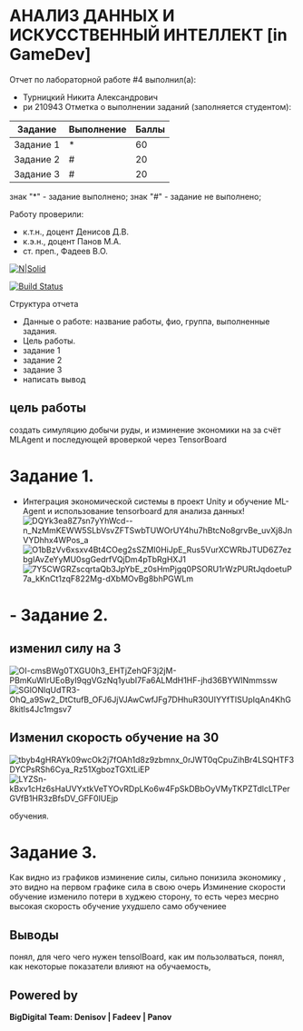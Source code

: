 # АНАЛИЗ ДАННЫХ И ИСКУССТВЕННЫЙ ИНТЕЛЛЕКТ [in GameDev]
Отчет по лабораторной работе #4 выполнил(а):
- Турницкий Никита Александрович
- ри 210943
Отметка о выполнении заданий (заполняется студентом):

| Задание | Выполнение | Баллы |
| ------ | ------ | ------ |
| Задание 1 | * | 60 |
| Задание 2 | # | 20 |
| Задание 3 | # | 20 |

знак "*" - задание выполнено; знак "#" - задание не выполнено;

Работу проверили:
- к.т.н., доцент Денисов Д.В.
- к.э.н., доцент Панов М.А.
- ст. преп., Фадеев В.О.

[![N|Solid](https://cldup.com/dTxpPi9lDf.thumb.png)](https://nodesource.com/products/nsolid)

[![Build Status](https://travis-ci.org/joemccann/dillinger.svg?branch=master)](https://travis-ci.org/joemccann/dillinger)

Структура отчета

- Данные о работе: название работы, фио, группа, выполненные задания.
- Цель работы.
- задание 1
- задание 2 
- задание 3 
- написать вывод
## цель работы 
создать симуляцию добычи руды, и изминение экономики на за счёт MLAgent и последующей вроверкой через TensorBoard
# Задание 1.

- Интеграция экономической системы в проект Unity и обучение ML-Agent и использование tensorboard для анализа данных!
![DQYk3ea8Z7sn7yYhWcd--n_NzMmKEWW5SLbVsvZFTSwbTUWOrUY4hu7hBtcNo8grvBe_uvXj8JnVYDhhx4WPos_a](https://user-images.githubusercontent.com/96059564/205012773-7b75758c-412c-4cb6-aac4-590eaf011c58.jpg)
![O1bBzVv6xsxv4Bt4COeg2sSZMI0HiJpE_Rus5VurXCWRbJTUD6Z7ezbgIAvZeYyMU0sgGedrfVQjDm4pTbRgHXJ1](https://user-images.githubusercontent.com/96059564/205012884-a3f2229c-d198-4c79-8972-fafb75271755.jpg)
![7Y5CWGRZscqrtaQb3JpYbE_z0sHmPjgq0PSORU1rWzPURtJqdoetuP7a_kKnCt1zqF822Mg-dXbMOvBg8bhPGWLm](https://user-images.githubusercontent.com/96059564/205012943-83b19127-877f-44de-a517-b4df25519fec.jpg)

# - Задание 2.
## изменил силу на 3
![OI-cmsBWg0TXGU0h3_EHTjZehQF3j2jM-PBmKuWIrUEoByI9qgVGzNq1yubI7Fa6ALMdH1HF-jhd36BYWINmmssw](https://user-images.githubusercontent.com/96059564/205013170-fdc9a354-dd08-4947-91e8-fe99206324b1.jpg)
![SGlONlqUdTR3-OhQ_a9Sw2_DtCtufB_OFJ6JjVJAwCwfJFg7DHhuR30UIYYfTISUpIqAn4KhG8kitls4Jc1mgsv7](https://user-images.githubusercontent.com/96059564/205013271-5e5a4d36-ae04-4308-9b93-6fe5c790f59a.jpg)
## Изменил скорость обучение на 30
![tbyb4gHRAYk09wcOk2j7fOAh1d8z9zbmnx_0rJWT0qCpuZihBr4LSQHTF3DYCPsRSh6Cya_Rz51XgbozTGXtLiEP](https://user-images.githubusercontent.com/96059564/205013810-b918c756-3794-44d8-8a59-e7130d66dd90.jpg)
![LYZSn-kBxv1cHz6sHaUVYxtkVeTYOvRDpLKo6w4FpSkDBbOyVMyTKPZTdlcLTPerGVfB1HR3zBfsDV_GFF0IUEjp](https://user-images.githubusercontent.com/96059564/205014224-6f76caa6-033b-49c4-8b08-5dbf92b46d17.jpg)

 обучения. 
# Задание 3.
  Как видно из графиков изминение силы, сильно понизила экономику , это видно на первом графике 
  сила в свою очерь
  Изминение скорости обучение изменило потери в худжею сторону, то есть через месрно высокая скорость обучение ухудшело само обучениее

## Выводы
понял, для чего чего нужен tensolBoard, как им пользолваться,
понял, как некоторые показатели влияют на обучаемость,


## Powered by

**BigDigital Team: Denisov | Fadeev | Panov**
